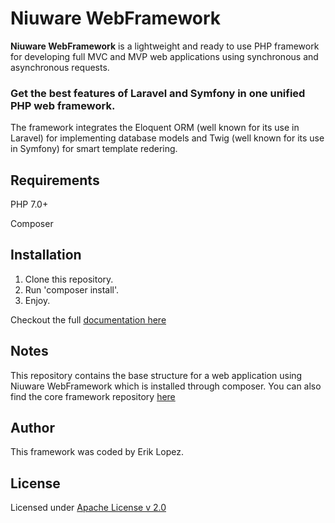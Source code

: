 Niuware WebFramework
======
**Niuware WebFramework** is a lightweight and ready to use PHP framework for developing full MVC and MVP web applications using synchronous and asynchronous requests.

### Get the best features of Laravel and Symfony in one unified PHP web framework.
The framework integrates the Eloquent ORM (well known for its use in Laravel) for implementing database models and Twig (well known for its use in Symfony) for smart template redering.

## Requirements
PHP 7.0+

Composer

## Installation

1. Clone this repository.
2. Run 'composer install'.
3. Enjoy.

Checkout the full [documentation here](https://niuware.github.io/documentation/)

## Notes

This repository contains the base structure for a web application using Niuware WebFramework which is installed through composer. You can also find the core framework repository [here](https://github.com/niuware/webframework)

## Author

This framework was coded by Erik Lopez.

## License

Licensed under [Apache License v 2.0](https://github.com/niuware/web-framework/blob/master/LICENSE)
